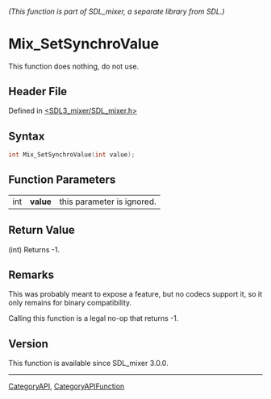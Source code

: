 ###### (This function is part of SDL_mixer, a separate library from SDL.)
# Mix_SetSynchroValue

This function does nothing, do not use.

## Header File

Defined in [<SDL3_mixer/SDL_mixer.h>](https://github.com/libsdl-org/SDL_mixer/blob/main/include/SDL3_mixer/SDL_mixer.h)

## Syntax

```c
int Mix_SetSynchroValue(int value);
```

## Function Parameters

|     |           |                            |
| --- | --------- | -------------------------- |
| int | **value** | this parameter is ignored. |

## Return Value

(int) Returns -1.

## Remarks

This was probably meant to expose a feature, but no codecs support it, so
it only remains for binary compatibility.

Calling this function is a legal no-op that returns -1.

## Version

This function is available since SDL_mixer 3.0.0.

----
[CategoryAPI](CategoryAPI), [CategoryAPIFunction](CategoryAPIFunction)

